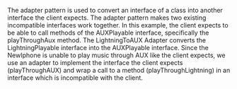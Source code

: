 The adapter pattern is used to convert an interface of a class into another interface the client expects.
The adapter pattern makes two existing incompatible interfaces work together. 
In this example, the client expects to be able to call methods of the AUXPlayable interface, specifically the playThroughAux method. The LightningToAUX Adapter converts the LightningPlayable interface into the AUXPlayable interface.
Since the NewIphone is unable to play music through AUX like the client expects, we use an adapter to implement the interface the client expects (playThroughAUX) and wrap a call to a method (playThroughLightning) in an interface which is incompatible with the client. 